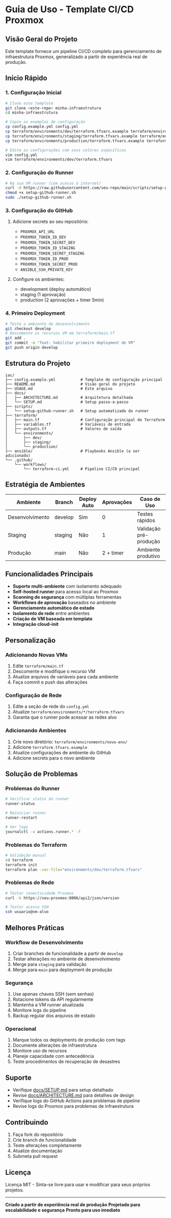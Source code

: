 # Guia de Uso - Template CI/CD Proxmox

## Visão Geral do Projeto

Este template fornece um pipeline CI/CD completo para gerenciamento de infraestrutura Proxmox, generalizado a partir de experiência real de produção.

## Início Rápido

### 1. Configuração Inicial

```bash
# Clone este template
git clone <este-repo> minha-infraestrutura
cd minha-infraestrutura

# Copie os exemplos de configuração
cp config.example.yml config.yml
cp terraform/environments/dev/terraform.tfvars.example terraform/environments/dev/terraform.tfvars
cp terraform/environments/staging/terraform.tfvars.example terraform/environments/staging/terraform.tfvars
cp terraform/environments/production/terraform.tfvars.example terraform/environments/production/terraform.tfvars

# Edite as configurações com seus valores específicos
vim config.yml
vim terraform/environments/dev/terraform.tfvars
```

### 2. Configuração do Runner

```bash
# Na sua VM runner (com acesso à internet)
curl -O https://raw.githubusercontent.com/seu-repo/main/scripts/setup-github-runner.sh
chmod +x setup-github-runner.sh
sudo ./setup-github-runner.sh
```

### 3. Configuração do GitHub

1. Adicione secrets ao seu repositório:
   - `PROXMOX_API_URL`
   - `PROXMOX_TOKEN_ID_DEV`
   - `PROXMOX_TOKEN_SECRET_DEV`
   - `PROXMOX_TOKEN_ID_STAGING`
   - `PROXMOX_TOKEN_SECRET_STAGING`
   - `PROXMOX_TOKEN_ID_PROD`
   - `PROXMOX_TOKEN_SECRET_PROD`
   - `ANSIBLE_SSH_PRIVATE_KEY`

2. Configure os ambientes:
   - development (deploy automático)
   - staging (1 aprovação)
   - production (2 aprovações + timer 5min)

### 4. Primeiro Deployment

```bash
# Teste o ambiente de desenvolvimento
git checkout develop
# Descomente os recursos VM em terraform/main.tf
git add .
git commit -m "feat: habilitar primeiro deployment de VM"
git push origin develop
```

## Estrutura do Projeto

```
iac/
├── config.example.yml           # Template de configuração principal
├── README.md                    # Visão geral do projeto
├── USAGE.md                     # Este arquivo
├── docs/
│   ├── ARCHITECTURE.md          # Arquitetura detalhada
│   └── SETUP.md                 # Setup passo-a-passo
├── scripts/
│   └── setup-github-runner.sh   # Setup automatizado do runner
├── terraform/
│   ├── main.tf                  # Configuração principal do Terraform
│   ├── variables.tf             # Variáveis de entrada
│   ├── outputs.tf               # Valores de saída
│   └── environments/
│       ├── dev/
│       ├── staging/
│       └── production/
├── ansible/                     # Playbooks Ansible (a ser adicionado)
└── .github/
    └── workflows/
        └── terraform-ci.yml     # Pipeline CI/CD principal
```

## Estratégia de Ambientes

| Ambiente | Branch | Deploy Auto | Aprovações | Caso de Uso |
|-------------|--------|-------------|-----------|----------|
| Desenvolvimento | develop | Sim | 0 | Testes rápidos |
| Staging | staging | Não | 1 | Validação pré-produção |
| Produção | main | Não | 2 + timer | Ambiente produtivo |

## Funcionalidades Principais

- **Suporte multi-ambiente** com isolamento adequado
- **Self-hosted runner** para acesso local ao Proxmox
- **Scanning de segurança** com múltiplas ferramentas
- **Workflows de aprovação** baseados no ambiente
- **Gerenciamento automático de estado**
- **Isolamento de rede** entre ambientes
- **Criação de VM baseada em template**
- **Integração cloud-init**

## Personalização

### Adicionando Novas VMs

1. Edite `terraform/main.tf`
2. Descomente e modifique o recurso VM
3. Atualize arquivos de variáveis para cada ambiente
4. Faça commit e push das alterações

### Configuração de Rede

1. Edite a seção de rede do `config.yml`
2. Atualize `terraform/environments/*/terraform.tfvars`
3. Garanta que o runner pode acessar as redes alvo

### Adicionando Ambientes

1. Crie novo diretório: `terraform/environments/novo-env/`
2. Adicione `terraform.tfvars.example`
3. Atualize configurações de ambiente do GitHub
4. Adicione secrets para o novo ambiente

## Solução de Problemas

### Problemas do Runner

```bash
# Verificar status do runner
runner-status

# Reiniciar runner
runner-restart

# Ver logs
journalctl -u actions.runner.* -f
```

### Problemas do Terraform

```bash
# Validação manual
cd terraform
terraform init
terraform plan -var-file="environments/dev/terraform.tfvars"
```

### Problemas de Rede

```bash
# Testar conectividade Proxmox
curl -k https://seu-proxmox:8006/api2/json/version

# Testar acesso SSH
ssh usuario@vm-alvo
```

## Melhores Práticas

### Workflow de Desenvolvimento

1. Criar branches de funcionalidade a partir de `develop`
2. Testar alterações no ambiente de desenvolvimento
3. Merge para `staging` para validação
4. Merge para `main` para deployment de produção

### Segurança

1. Use apenas chaves SSH (sem senhas)
2. Rotacione tokens da API regularmente
3. Mantenha a VM runner atualizada
4. Monitore logs do pipeline
5. Backup regular dos arquivos de estado

### Operacional

1. Marque todos os deployments de produção com tags
2. Documente alterações de infraestrutura
3. Monitore uso de recursos
4. Planeje capacidade com antecedência
5. Teste procedimentos de recuperação de desastres

## Suporte

- Verifique [docs/SETUP.md](docs/SETUP.md) para setup detalhado
- Revise [docs/ARCHITECTURE.md](docs/ARCHITECTURE.md) para detalhes de design
- Verifique logs do GitHub Actions para problemas de pipeline
- Revise logs do Proxmox para problemas de infraestrutura

## Contribuindo

1. Faça fork do repositório
2. Crie branch de funcionalidade
3. Teste alterações completamente
4. Atualize documentação
5. Submeta pull request

## Licença

Licença MIT - Sinta-se livre para usar e modificar para seus próprios projetos.

---

**Criado a partir de experiência real de produção**
**Projetado para escalabilidade e segurança**
**Pronto para uso imediato**